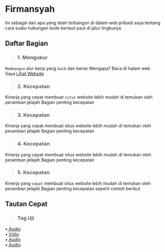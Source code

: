 # Firmansyah
Ini sebagai dari apa yang telah terbangun di dalam web pribadi saya tentang cara suatu hubungan kode bertaut paut di jalur lingkunya
## Daftar Bagian
>### 1. Mengukur
`Membangun` alur kerja yang `baik` dan benar Mengapa?
Baca di halam web Saya 
[Lihat Website](https://firmansyahbio.blogspot.com)
>### 2. Kecepatan
Kinerja yang cepat membuat `situs` website lebih mudah di temukan oleh peramban jelajah Bagian penting kecepatan
>### 3. Kecepatan
Kinerja yang cepat membuat situs website lebih mudah di temukan oleh peramban jelajah Bagian penting kecepatan
>### 4. Kecepatan
Kinerja yang cepat membuat situs website lebih mudah di temukan oleh peramban jelajah Bagian penting kecepatan 
>### 5. Kecepatan
Kinerja yang `cepat` membuat situs website lebih mudah di temukan oleh peramban jelajah Bagian penting kecepatan seperti contoh berikut
## Tautan Cepat
>### Tag Uji 
•[ Audio](https://firmansyahbio.github.io/frasa.github.io/audio.mp3)<br/>
•[ Vidio](https://firmansyahbio.github.io/frasa.github.io/video.mp4)<br/>
•[ Audio](https://firmansyahbio.github.io/frasa.github.io/audio.mp3)<br/>
•[ Audio](https://firmansyahbio.github.io/frasa.github.io/audio.mp3)<br/>


